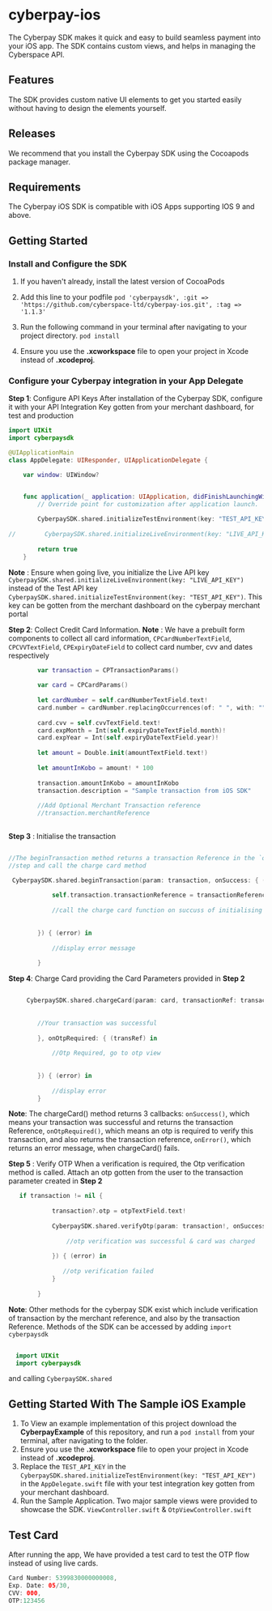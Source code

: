 # cyberpay-ios
The Cyberpay SDK makes it quick and easy to build seamless payment into your iOS app. The SDK contains custom views, and helps in managing the Cyberspace API.

## Features
The SDK provides custom native UI elements to get you started easily without having to design the elements yourself.

## Releases
We recommend that you install the Cyberpay SDK using the Cocoapods package manager.

## Requirements
The Cyberpay iOS SDK is compatible with iOS Apps supporting IOS 9 and above.

## Getting Started

### Install and Configure the SDK
1. If you haven't already, install the latest version of CocoaPods
2. Add this line to your podfile
	`pod 'cyberpaysdk', :git => 'https://github.com/cyberspace-ltd/cyberpay-ios.git', :tag => '1.1.3'`

3. Run the following command in your terminal after navigating to your project directory.
	`pod install`

4. Ensure you use the **.xcworkspace** file to open your project in Xcode instead of **.xcodeproj**.


### Configure your Cyberpay integration in your App Delegate
**Step 1**: Configure API Keys
After installation of the Cyberpay SDK, configure it with your API Integration Key gotten from your merchant dashboard, for test and production
```swift
import UIKit
import cyberpaysdk

@UIApplicationMain
class AppDelegate: UIResponder, UIApplicationDelegate {

    var window: UIWindow?


    func application(_ application: UIApplication, didFinishLaunchingWithOptions launchOptions: [UIApplication.LaunchOptionsKey: Any]?) -> Bool {
        // Override point for customization after application launch.
        
        CyberpaySDK.shared.initializeTestEnvironment(key: "TEST_API_KEY")
        
//        CyberpaySDK.shared.initializeLiveEnvironment(key: "LIVE_API_KEY")
        
        return true
    }
```
**Note** : Ensure when going live, you initialize the Live API key `CyberpaySDK.shared.initializeLiveEnvironment(key: "LIVE_API_KEY")` instead of the Test API key `CyberpaySDK.shared.initializeTestEnvironment(key: "TEST_API_KEY")`. This key can be gotten from the merchant
dashboard on the cyberpay merchant portal

**Step 2**: Collect Credit Card Information.
**Note** : We have a prebuilt form components to collect all card information, `CPCardNumberTextField`, `CPCVVTextField`, `CPExpiryDateField` to collect card number, cvv and dates respectively

```swift
        var transaction = CPTransactionParams()
    
        var card = CPCardParams()
  
        let cardNumber = self.cardNumberTextField.text!
        card.number = cardNumber.replacingOccurrences(of: " ", with: "")//removing the whitespace
        
        card.cvv = self.cvvTextField.text!
        card.expMonth = Int(self.expiryDateTextField.month)!
        card.expYear = Int(self.expiryDateTextField.year)!
        
        let amount = Double.init(amountTextField.text!)
        
        let amountInKobo = amount! * 100
        
        transaction.amountInKobo = amountInKobo
        transaction.description = "Sample transaction from iOS SDK"
        
        //Add Optional Merchant Transaction reference
        //transaction.merchantReference
        

```
**Step 3** : Initialise the transaction
```swift

//The beginTransaction method returns a transaction Reference in the `onSuccess()` callback. Assign this transaction reference to the `transactionParameter` provided in the previous 
//step and call the charge card method

 CyberpaySDK.shared.beginTransaction(param: transaction, onSuccess: { (transactionReference) in
                        
            self.transaction.transactionReference = transactionReference
            
            //call the charge card function on succuss of initialising transaction
            
            
        }) { (error) in
            
            //display error message
            
        }
```
**Step 4**: Charge Card providing the Card Parameters provided in **Step 2**

```swift

     CyberpaySDK.shared.chargeCard(param: card, transactionRef: transaction.transactionReference, onSuccess: { (transRef) in
            
            
        //Your transaction was successful            
            
        }, onOtpRequired: { (transRef) in
            
            //Otp Required, go to otp view
            
            
        }) { (error) in
            
            //display error
        }

```
**Note**: The chargeCard() method returns 3 callbacks: `onSuccess()`, which means your transaction was successful and returns the transaction Reference, `onOtpRequired()`, which means an otp is required to verify this transaction,
and also returns the transaction reference, `onError()`, which returns an error message, when chargeCard() fails.

**Step 5** : Verify OTP
When a verification is required, the Otp verification method is called.
Attach an otp gotten from the user to the transaction parameter created in **Step 2**

```swift
   if transaction != nil {
            
            transaction?.otp = otpTextField.text!
            
            CyberpaySDK.shared.verifyOtp(param: transaction!, onSuccess: { (transactionReference) in
                
                //otp verification was successful & card was charged
                
            }) { (error) in
            
               //otp verification failed
            }
            
        }
```
**Note**: Other methods for the cyberpay SDK exist which include verification of transaction by the merchant reference, and also by the transaction Reference.
Methods of the SDK can be accessed by adding `import cyberpaysdk`
```swift

  import UIKit
  import cyberpaysdk
```
and calling `CyberpaySDK.shared`

## Getting Started With The Sample iOS Example
1. To View an example implementation of this project download the **CyberpayExample** of this repository, and run a `pod install` from your terminal, after navigating to the folder.
2. Ensure you use the **.xcworkspace** file to open your project in Xcode instead of **.xcodeproj**.
3. Replace the `TEST_API_KEY` in the `CyberpaySDK.shared.initializeTestEnvironment(key: "TEST_API_KEY")` in the `AppDelegate.swift` file with your test integration key gotten from your merchant dashboard.
4. Run the Sample Application. Two major sample views were provided to showcase the SDK. `ViewController.swift` & `OtpViewController.swift`

## Test Card
After running the app, We have provided a test card to test the OTP flow instead of using live cards.

```swift
Card Number: 5399830000000008,
Exp. Date: 05/30, 
CVV: 000,
OTP:123456

````

